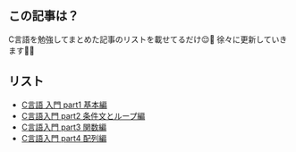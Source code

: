 ## この記事は？
C言語を勉強してまとめた記事のリストを載せてるだけ😌🙏
徐々に更新していきます🙏😌

## リスト

- [C言語 入門 part1 基本編](https://heuristic-bartik-0f9dae.netlify.app/blog/c)
- [C言語入門 part2 条件文とループ編](https://heuristic-bartik-0f9dae.netlify.app/blog/c-part2)
- [C言語入門 part3 関数編](https://heuristic-bartik-0f9dae.netlify.app/blog/c-part3)
- [C言語入門 part4 配列編](https://heuristic-bartik-0f9dae.netlify.app/blog/c-part4)
